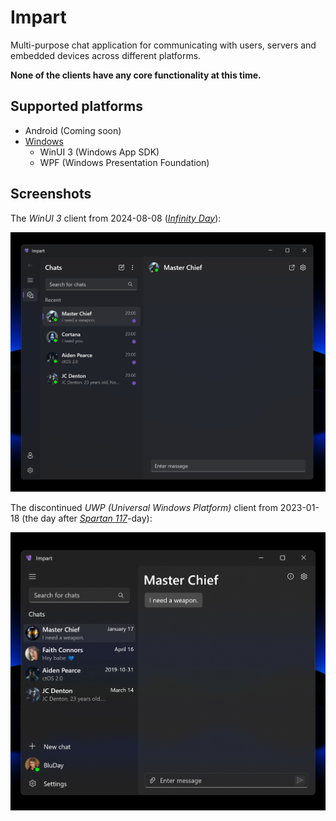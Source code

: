 # Impart

Multi-purpose chat application for communicating with users, servers and embedded devices across different platforms.

**None of the clients have any core functionality at this time.**

## Supported platforms

* Android (Coming soon)
* [Windows](https://github.com/BluDay/impart-app-windows)
  - WinUI 3 (Windows App SDK)
  - WPF (Windows Presentation Foundation)

## Screenshots

The _WinUI 3_ client from 2024-08-08 ([_Infinity Day_](https://www.google.se/search?q=infinity+day)):

<img src="/assets/screenshots/2.png?raw=true" width="800"/>

The discontinued _UWP (Universal Windows Platform)_ client from 2023-01-18 (the day after [_Spartan 117_](https://www.bing.com/images/search?q=spartan%20117)-day):

<img src="/assets/screenshots/0.png?raw=true" width="650"/>
